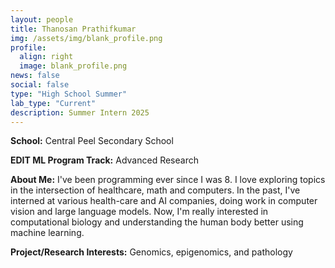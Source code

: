 ```yaml
---
layout: people
title: Thanosan Prathifkumar
img: /assets/img/blank_profile.png
profile:
  align: right
  image: blank_profile.png
news: false
social: false
type: "High School Summer"
lab_type: "Current"
description: Summer Intern 2025
---
```


**School:** Central Peel Secondary School

**EDIT ML Program Track:**
Advanced Research

**About Me:**
I've been programming ever since I was 8. I love exploring topics in the intersection of healthcare, math and computers. In the past, I've interned at various health-care and AI companies, doing work in computer vision and large language models. Now, I'm really interested in computational biology and understanding the human body better using machine learning.

**Project/Research Interests:**
Genomics, epigenomics, and pathology
    